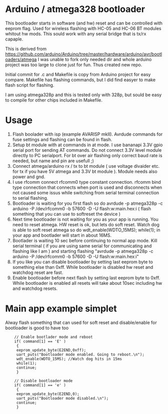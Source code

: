 # Arduino / atmega328 bootloader

This bootloader starts in software (and hw) reset and can be controlled with eeprom flag. Used for wireless flashing with HC-05 and HC-06 BT modules whitout hw mods. This sould work with any serial bridge that is tx/rx capaple.

This is derived from https://github.com/arduino/Arduino/tree/master/hardware/arduino/avr/bootloaders/atmega
I was unable to fork only needed dir and whole arduino project was too large to clone just for fun. Thus created new repo.

Initial commit for .c and Makefile is copy from Arduino project for easy compare. Makefile has flashing commands, but I did find easyer to make flash script for flashing.

I am using atmega328p and this is tested only with 328p, but sould be easy to compile for other chips included in Makefile.

Usage
=====

1. Flash boolader with isp (example AVARISP mkII). Avrdude commands for fuse settings and flashing can be found in flash.
2. Setup bt module with at commands in at mode. I use bananapi 3.3V gpio serial port for sending AT commands. Do not connect 3.3V level module directly to PC serialport. For bt over air flashing only correct baud rate is needed, but name and pin are usefull ;)   
3. Connect atmega/arduino rx / tx to bt module ( use voltage divaider etc. for tx if you have 5V atmega and 3.3V bt module ). Module needs also power and gnd.  
4. I use rfcomm connect rfcomm0 type constant connection. rfcomm bind type connection that connects when port is used and disconnects when not caused some issus while switching from serial terminal connection to serial flashing.
5. Bootloader is waiting for you first flash so do avrdude -p atmega328p -c arduino -P /dev/rfcomm0 -b 57600 -D  -U flash:w:main.hex:i ( flash something that you can use to softreset the device )
6. Next time bootloader is not waiting for you as your app is running. You need to reset atmega. HW reset is ok, but lets do soft reset. Watch dog is able to soft reset atmega so do wdt_enable(WDTO_15MS); while(1); in your app and bootlader will start in about 16MS.
7. Bootlader is waiting 10 sec before continuing to normal app mode. Kill serial terminal ( if you are using same serial for communicating and flashing like I am ) and starting flashing "avrdude -p atmega328p -c arduino -P /dev/rfcomm0 -b 57600 -D  -U flash:w:main.hex:i" 
8. If you like you can disable bootloader by setting last eeprom byte to something else than 0xff. While bootloader is disabled hw reset and watchdog reset are fast.
9. Enable bootloader before next flash by setting last eeprom byte to 0xff. While bootloader is enabled all resets will take about 10sec including hw and watchdog resets.

Main app example simplet
========================

Alway flash something that can used for soft reset and disable/enable for bootloader is good to have too

		// Enable bootlader mode and reboot
		if( command[1] == 'E' )
 		 {
 		 eeprom_update_byte(E2END,0xff);
 		 uart_puts("Bootloader mode enabled. Going to reboot.\n");
 		 wdt_enable(WDTO_15MS); //Watch dog hits in 15ms
 		 while(1);
 		 continue;
 		 }
 
 		// Disable bootloader mode
		if( command[1] == 'e' )
 		 {
 		 eeprom_update_byte(E2END,0);
 		 uart_puts("Bootloader mode disabled.\n");
 		 continue;
 		 }
